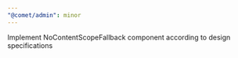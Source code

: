 ```yaml
---
"@comet/admin": minor
---
```


Implement NoContentScopeFallback component according to design specifications
